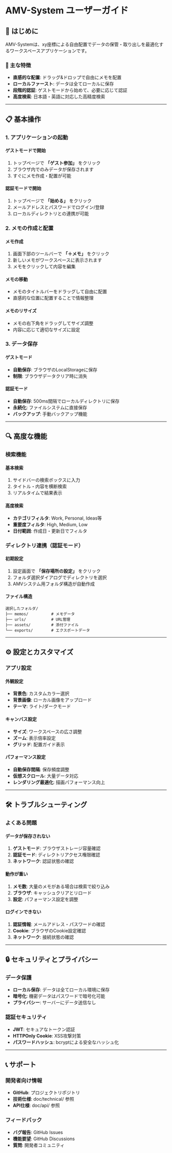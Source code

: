 # AMV-System ユーザーガイド

## 🚀 はじめに

AMV-Systemは、xy座標による自由配置でデータの保管・取り出しを最適化するワークスペースアプリケーションです。

### 🎯 主な特徴
- **直感的な配置**: ドラッグ&ドロップで自由にメモを配置
- **ローカルファースト**: データは全てローカルに保存
- **段階的認証**: ゲストモードから始めて、必要に応じて認証
- **高度検索**: 日本語・英語に対応した高精度検索

---

## 📋 基本操作

### 1. アプリケーションの起動

#### ゲストモードで開始
1. トップページで **「ゲスト参加」** をクリック
2. ブラウザ内でのみデータが保存されます
3. すぐにメモ作成・配置が可能

#### 認証モードで開始
1. トップページで **「始める」** をクリック
2. メールアドレスとパスワードでログイン/登録
3. ローカルディレクトリとの連携が可能

### 2. メモの作成と配置

#### メモ作成
1. 画面下部のツールバーで **「＋メモ」** をクリック
2. 新しいメモがワークスペースに表示されます
3. メモをクリックして内容を編集

#### メモの移動
- メモのタイトルバーをドラッグして自由に配置
- 直感的な位置に配置することで情報整理

#### メモのリサイズ
- メモの右下角をドラッグしてサイズ調整
- 内容に応じて適切なサイズに設定

### 3. データ保存

#### ゲストモード
- **自動保存**: ブラウザのLocalStorageに保存
- **制限**: ブラウザデータクリア時に消失

#### 認証モード
- **自動保存**: 500ms間隔でローカルディレクトリに保存
- **永続化**: ファイルシステムに直接保存
- **バックアップ**: 手動バックアップ機能

---

## 🔍 高度な機能

### 検索機能

#### 基本検索
1. サイドバーの検索ボックスに入力
2. タイトル・内容を横断検索
3. リアルタイムで結果表示

#### 高度検索
- **カテゴリフィルタ**: Work, Personal, Ideas等
- **重要度フィルタ**: High, Medium, Low
- **日付範囲**: 作成日・更新日でフィルタ

### ディレクトリ連携（認証モード）

#### 初期設定
1. 設定画面で **「保存場所の設定」** をクリック
2. フォルダ選択ダイアログでディレクトリを選択
3. AMVシステム用フォルダ構造が自動作成

#### ファイル構造
```
選択したフォルダ/
├── memos/          # メモデータ
├── urls/           # URL管理
├── assets/         # 添付ファイル
└── exports/        # エクスポートデータ
```

---

## ⚙️ 設定とカスタマイズ

### アプリ設定

#### 外観設定
- **背景色**: カスタムカラー選択
- **背景画像**: ローカル画像をアップロード
- **テーマ**: ライト/ダークモード

#### キャンバス設定
- **サイズ**: ワークスペースの広さ調整
- **ズーム**: 表示倍率設定
- **グリッド**: 配置ガイド表示

#### パフォーマンス設定
- **自動保存間隔**: 保存頻度調整
- **仮想スクロール**: 大量データ対応
- **レンダリング最適化**: 描画パフォーマンス向上

---

## 🛠️ トラブルシューティング

### よくある問題

#### データが保存されない
1. **ゲストモード**: ブラウザストレージ容量確認
2. **認証モード**: ディレクトリアクセス権限確認
3. **ネットワーク**: 認証状態の確認

#### 動作が重い
1. **メモ数**: 大量のメモがある場合は検索で絞り込み
2. **ブラウザ**: キャッシュクリアとリロード
3. **設定**: パフォーマンス設定を調整

#### ログインできない
1. **認証情報**: メールアドレス・パスワードの確認
2. **Cookie**: ブラウザのCookie設定確認
3. **ネットワーク**: 接続状態の確認

---

## 🔒 セキュリティとプライバシー

### データ保護
- **ローカル保存**: データは全てローカル環境に保存
- **暗号化**: 機密データはパスワードで暗号化可能
- **プライバシー**: サーバーにデータ送信なし

### 認証セキュリティ
- **JWT**: セキュアなトークン認証
- **HTTPOnly Cookie**: XSS攻撃対策
- **パスワードハッシュ**: bcryptによる安全なハッシュ化

---

## 📞 サポート

### 開発者向け情報
- **GitHub**: プロジェクトリポジトリ
- **技術仕様**: doc/technical/ 参照
- **API仕様**: doc/api/ 参照

### フィードバック
- **バグ報告**: GitHub Issues
- **機能要望**: GitHub Discussions
- **質問**: 開発者コミュニティ